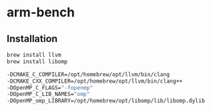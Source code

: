 # arm-bench

## Installation

```bash
brew install llvm
brew install libomp
```


```bash
-DCMAKE_C_COMPILER=/opt/homebrew/opt/llvm/bin/clang
-DCMAKE_CXX_COMPILER=/opt/homebrew/opt/llvm/bin/clang++
-DOpenMP_C_FLAGS="-fopenmp"
-DOpenMP_C_LIB_NAMES="omp"
-DOpenMP_omp_LIBRARY=/opt/homebrew/opt/libomp/lib/libomp.dylib
```



